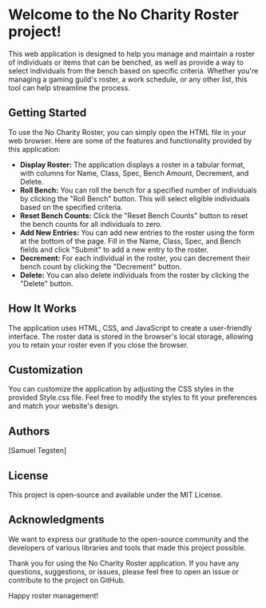 <!DOCTYPE html>
<html>

<head>
    <title> No Charity Roster </title>
</head>

<body>

<h1>Welcome to the No Charity Roster project!</h1>
<p>This web application is designed to help you manage and maintain a roster of individuals or items that can be benched, as well as provide a way to select individuals from the bench based on specific criteria. Whether you're managing a gaming guild's roster, a work schedule, or any other list, this tool can help streamline the process.</p>

<h2>Getting Started</h2>
<p>To use the No Charity Roster, you can simply open the HTML file in your web browser. Here are some of the features and functionality provided by this application:</p>

<ul>
    <li><strong>Display Roster:</strong> The application displays a roster in a tabular format, with columns for Name, Class, Spec, Bench Amount, Decrement, and Delete.</li>
    <li><strong>Roll Bench:</strong> You can roll the bench for a specified number of individuals by clicking the "Roll Bench" button. This will select eligible individuals based on the specified criteria.</li>
    <li><strong>Reset Bench Counts:</strong> Click the "Reset Bench Counts" button to reset the bench counts for all individuals to zero.</li>
    <li><strong>Add New Entries:</strong> You can add new entries to the roster using the form at the bottom of the page. Fill in the Name, Class, Spec, and Bench fields and click "Submit" to add a new entry to the roster.</li>
    <li><strong>Decrement:</strong> For each individual in the roster, you can decrement their bench count by clicking the "Decrement" button.</li>
    <li><strong>Delete:</strong> You can also delete individuals from the roster by clicking the "Delete" button.</li>
</ul>

<h2>How It Works</h2>
<p>The application uses HTML, CSS, and JavaScript to create a user-friendly interface. The roster data is stored in the browser's local storage, allowing you to retain your roster even if you close the browser.</p>

<h2>Customization</h2>
<p>You can customize the application by adjusting the CSS styles in the provided Style.css file. Feel free to modify the styles to fit your preferences and match your website's design.</p>

<h2>Authors</h2>
<p>[Samuel Tegsten]</p>

<h2>License</h2>
<p>This project is open-source and available under the MIT License.</p>

<h2>Acknowledgments</h2>
<p>We want to express our gratitude to the open-source community and the developers of various libraries and tools that made this project possible.</p>

<p>Thank you for using the No Charity Roster application. If you have any questions, suggestions, or issues, please feel free to open an issue or contribute to the project on GitHub.</p>

<p>Happy roster management!</p>

</body>

</html>
